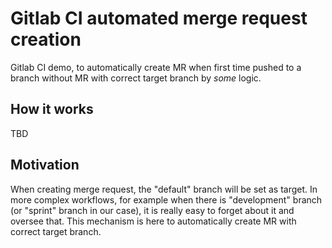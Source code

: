 # Gitlab CI automated merge request creation

Gitlab CI demo, to automatically create MR when first time pushed to a branch without MR with correct target branch by *some* logic.

## How it works
TBD

## Motivation

When creating merge request, the "default" branch will be set as target. In more complex workflows, for example when there is "development" branch (or "sprint" branch in our case), it is really easy to forget about it and oversee that. This mechanism is here to automatically create MR with correct target branch. 
